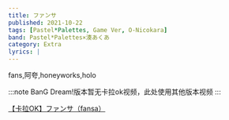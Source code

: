 ```yaml
---
title: ファンサ
published: 2021-10-22
tags: [Pastel*Palettes, Game Ver, O-Nicokara]
band: Pastel*Palettes×湊あくあ
category: Extra
lyrics: |
---
```

fans,阿夸,honeyworks,holo

:::note
BanG Dream!版本暂无卡拉ok视频，此处使用其他版本视频
:::
<summary>
    <a href="https://www.bilibili.com/video/BV1R9KGzxETd/">
        【卡拉OK】ファンサ（fansa）
    </a>
</summary>
